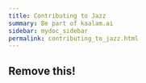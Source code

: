 ```yaml
---
title: Contributing to Jazz
summary: Be part of kaalam.ai
sidebar: mydoc_sidebar
permalink: contributing_to_jazz.html
---
```


## Remove this!

